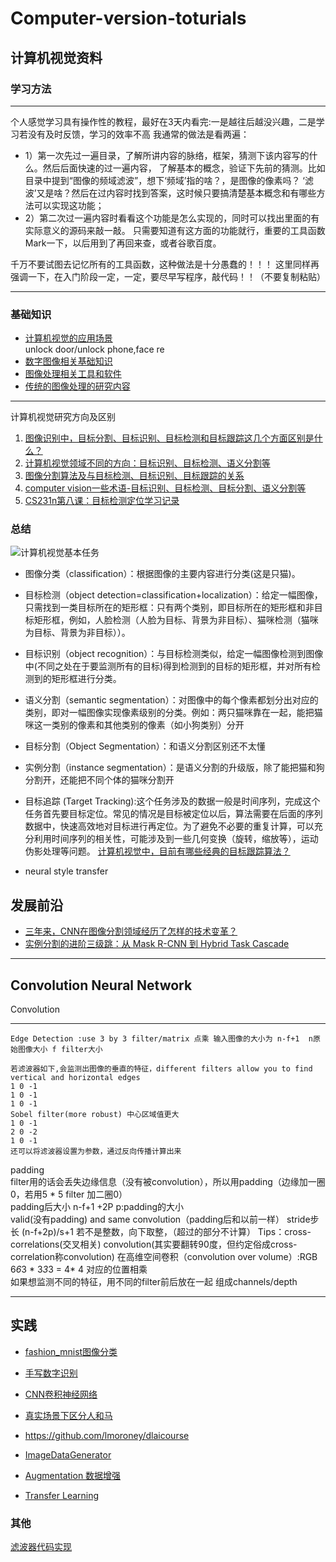 # Computer-version-toturials
## 计算机视觉资料
### 学习方法
***
个人感觉学习具有操作性的教程，最好在3天内看完:一是越往后越没兴趣，二是学习若没有及时反馈，学习的效率不高
我通常的做法是看两遍：
 * 1）第一次先过一遍目录，了解所讲内容的脉络，框架，猜测下该内容写的什么。然后后面快速的过一遍内容，
  了解基本的概念，验证下先前的猜测。比如目录中提到“图像的频域滤波”，想下‘频域’指的啥？，是图像的像素吗？
  ‘滤波’又是啥？然后在过内容时找到答案，这时候只要搞清楚基本概念和有哪些方法可以实现这功能；
 * 2）第二次过一遍内容时看看这个功能是怎么实现的，同时可以找出里面的有实际意义的源码来敲一敲。
  只需要知道有这方面的功能就行，重要的工具函数Mark一下，以后用到了再回来查，或者谷歌百度。
  
千万不要试图去记忆所有的工具函数，这种做法是十分愚蠢的！！！
 这里同样再强调一下，在入门阶段一定，一定，要尽早写程序，敲代码！！（不要复制粘贴）
***
### 基础知识
* [计算机视觉的应用场景](https://github.com/lukkyy/Computer-version-toturials/blob/master/toturials/%E5%BA%94%E7%94%A8%E5%9C%BA%E6%99%AF.md)  
unlock door/unlock phone,face re
* [数字图像相关基础知识](https://github.com/lukkyy/Computer-version-toturials/blob/master/toturials/%E6%95%B0%E5%AD%97%E5%9B%BE%E5%83%8F%E5%9F%BA%E7%A1%80.md)
* [图像处理相关工具和软件](https://github.com/lukkyy/Computer-version-toturials/blob/master/toturials/%E5%9B%BE%E5%83%8F%E5%A4%84%E7%90%86%E5%B7%A5%E5%85%B7.md)
* [传统的图像处理的研究内容](https://github.com/lukkyy/Computer-version-toturials/blob/master/toturials/%E4%BC%A0%E7%BB%9F%E5%9B%BE%E5%83%8F%E5%A4%84%E7%90%86%E5%86%85%E5%AE%B9.md)

***
计算机视觉研究方向及区别
 1) [图像识别中，目标分割、目标识别、目标检测和目标跟踪这几个方面区别是什么？](https://www.zhihu.com/question/36500536/answer/281943900)
 2) [计算机视觉领域不同的方向：目标识别、目标检测、语义分割等](https://blog.csdn.net/u011574296/article/details/78933427)
 3) [图像分割算法及与目标检测、目标识别、目标跟踪的关系](https://blog.csdn.net/piaoxuezhong/article/details/78985024)
 4) [computer vision一些术语-目标识别、目标检测、目标分割、语义分割等](https://blog.csdn.net/tina_ttl/article/details/51915618)
 5) [CS231n第八课：目标检测定位学习记录](https://blog.csdn.net/u014696921/article/details/53791616) 
 ###  总结
 ![计算机视觉基本任务](https://github.com/lukkyy/Computer-version-toturials/blob/master/img/%E5%9F%BA%E7%A1%80%E7%9F%A5%E8%AF%86/computer_version_task.jpg)

* 图像分类（classification）：根据图像的主要内容进行分类(这是只猫)。

* 目标检测（object detection=classification+localization）：给定一幅图像，只需找到一类目标所在的矩形框：只有两个类别，即目标所在的矩形框和非目标矩形框，例如，人脸检测（人脸为目标、背景为非目标）、猫咪检测（猫咪为目标、背景为非目标））。
* 目标识别（object recognition）：与目标检测类似，给定一幅图像检测到图像中(不同之处在于要监测所有的目标)得到检测到的目标的矩形框，并对所有检测到的矩形框进行分类。


* 语义分割（semantic segmentation）：对图像中的每个像素都划分出对应的类别，即对一幅图像实现像素级别的分类。例如：两只猫咪靠在一起，能把猫咪这一类别的像素和其他类别的像素（如小狗类别）分开
* 目标分割（Object Segmentation）：和语义分割区别还不太懂
* 实例分割（instance segmentation）：是语义分割的升级版，除了能把猫和狗分割开，还能把不同个体的猫咪分割开
* 目标追踪 (Target Tracking):这个任务涉及的数据一般是时间序列，完成这个任务首先要目标定位。常见的情况是目标被定位以后，算法需要在后面的序列数据中，快速高效地对目标进行再定位。为了避免不必要的重复计算，可以充分利用时间序列的相关性，可能涉及到一些几何变换（旋转，缩放等），运动伪影处理等问题。
[计算机视觉中，目前有哪些经典的目标跟踪算法？](https://www.zhihu.com/question/26493945)

* neural style transfer
## 发展前沿
* [三年来，CNN在图像分割领域经历了怎样的技术变革？](https://www.leiphone.com/news/201704/GEJU2kNeqGDpizN2.html)
* [实例分割的进阶三级跳：从 Mask R-CNN 到 Hybrid Task Cascade](https://www.leiphone.com/news/201903/CctvkMTejB1Fvgxp.html)
***

## Convolution Neural Network
Convolution
***
```
Edge Detection :use 3 by 3 filter/matrix 点乘 输入图像的大小为 n-f+1  n原始图像大小 f filter大小  

若滤波器如下,会监测出图像的垂直的特征，different filters allow you to find vertical and horizontal edges  
1 0 -1  
1 0 -1  
1 0 -1  
Sobel filter(more robust) 中心区域值更大 
1 0 -1  
2 0 -2  
1 0 -1 
还可以将滤波器设置为参数，通过反向传播计算出来
```
padding  
filter用的话会丢失边缘信息（没有被convolution），所以用padding（边缘加一圈0，若用5 * 5 filter 加二圈0）  
padding后大小 n-f+1 +2P p:padding的大小  
valid(没有padding) and same convolution（padding后和以前一样）
stride步长 (n-f+2p)/s+1 若不是整数，向下取整，（超过的部分不计算）
Tips：cross-correlations(交叉相关) convolution(其实要翻转90度，但约定俗成cross-correlation称convolution) 
在高维空间卷积（convolution over volume）:RGB 6*6*3  * 3*3*3 = 4* 4 
对应的位置相乘  
如果想监测不同的特征，用不同的filter前后放在一起 组成channels/depth
***  
## 实践
* [fashion_mnist图像分类](https://github.com/lukkyy/Computer-version-toturials/blob/master/example/fashion_mnist.py)
* [手写数字识别](https://github.com/lukkyy/Computer-version-toturials/blob/master/example/mnist.py)
* [CNN卷积神经网络](https://github.com/lukkyy/Computer-version-toturials/blob/master/example/Convolution.py)
* [真实场景下区分人和马](https://github.com/lukkyy/Computer-version-toturials/blob/master/example/binary.py)
* https://github.com/lmoroney/dlaicourse

* [ImageDataGenerator](https://github.com/lukkyy/Computer-version-toturials/blob/master/example/dogs_or_cats.py)
* [Augmentation 数据增强](https://github.com/lukkyy/Computer-version-toturials/blob/master/example/Augmentation.py)
* [Transfer Learning]()
### 其他
[滤波器代码实现](https://lodev.org/cgtutor/filtering.html)
